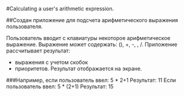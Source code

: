 #Calculating a user's arithmetic expression.

##Создан приложение для подсчета арифметического выражения пользователя.

Пользователь вводит с клавиатуры некоторое арифметическое выражение.
Выражение может содержать: (), +, -, , /.
Приложение рассчитывает результат:
 - выражения с учетом скобок
 - приоритетов.
Результат отображается на экране.

###Например, если пользователь ввел:
5 * 2+1
Результат: 11
Если пользователь ввел:
5 * (2+1)
Результат: 15
